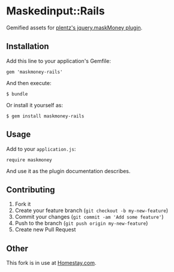 # Maskedinput::Rails

Gemified assets for [plentz's jquery.maskMoney plugin](http://plentz.github.io/jquery-maskmoney/).

## Installation

Add this line to your application's Gemfile:

    gem 'maskmoney-rails'

And then execute:

    $ bundle

Or install it yourself as:

    $ gem install maskmoney-rails

## Usage

Add to your `application.js`:

    require maskmoney

And use it as the plugin documentation describes.

## Contributing

1. Fork it
2. Create your feature branch (`git checkout -b my-new-feature`)
3. Commit your changes (`git commit -am 'Add some feature'`)
4. Push to the branch (`git push origin my-new-feature`)
5. Create new Pull Request

Other
---

This fork is in use at [Homestay.com](http://www.homestay.com).

